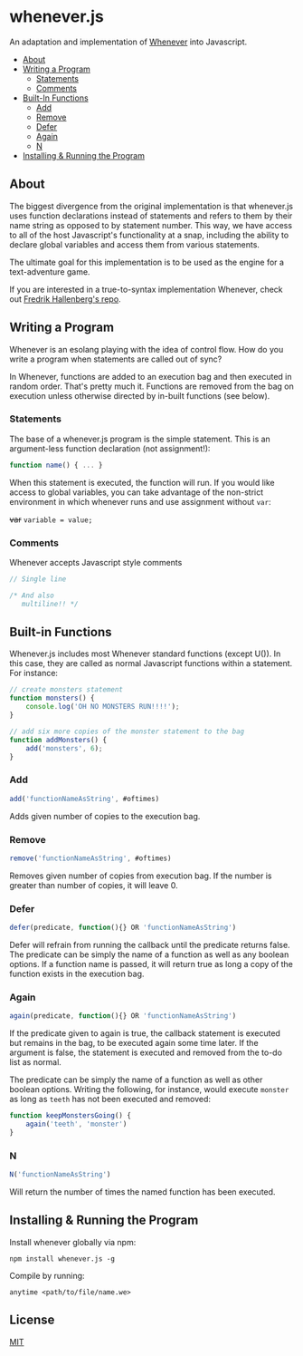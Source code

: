 # whenever.js

An adaptation and implementation of [Whenever](http://www.dangermouse.net/esoteric/whenever.html) into Javascript. 

* [About](#about)  
* [Writing a Program ](#writing-a-program)  
  - [Statements](#statements)  
  - [Comments](#comments)  
* [Built-In Functions](#built-in-functions)  
  - [Add](#add)  
  - [Remove](#remove)  
  - [Defer](#defer)  
  - [Again](#again)  
  - [N](#N)  
* [Installing & Running the Program](#installing--running-the-program)

## About

The biggest divergence from the original implementation is that whenever.js uses function declarations instead of statements and refers to them by their name string as opposed to by statement number. This way, we have access to all of the host Javascript's functionality at a snap, including the ability to declare global variables and access them from various statements.

The ultimate goal for this implementation is to be used as the engine for a text-adventure game.

If you are interested in a true-to-syntax implementation Whenever, check out [Fredrik Hallenberg's repo](https://github.com/megahallon/whenever).

## Writing a Program

Whenever is an esolang playing with the idea of control flow. How do you write a program when statements are called out of sync?

In Whenever, functions are added to an execution bag and then executed in random order. That's pretty much it. Functions are removed from the bag on execution unless otherwise directed by in-built functions (see below).

### Statements
The base of a whenever.js program is the simple statement. This is an argument-less function declaration (not assignment!):

```js
function name() { ... }
```

When this statement is executed, the function will run. If you would like access to global variables, you can take advantage of the non-strict environment in which whenever runs and use assignment without `var`:


~~var~~ `variable = value;`

### Comments

Whenever accepts Javascript style comments

```js
// Single line

/* And also
   multiline!! */
```

## Built-in Functions

Whenever.js includes most Whenever standard functions (except U()). In this case, they are called as normal Javascript functions within a statement. For instance:

```js
// create monsters statement
function monsters() {
	console.log('OH NO MONSTERS RUN!!!!');
}

// add six more copies of the monster statement to the bag
function addMonsters() {
	add('monsters', 6);
}
```

### Add
```js
add('functionNameAsString', #oftimes)
```

Adds given number of copies to the execution bag.

### Remove
```js
remove('functionNameAsString', #oftimes)
```

Removes given number of copies from execution bag. If the number is greater than number of copies, it will leave 0.

### Defer
```js
defer(predicate, function(){} OR 'functionNameAsString')
```

Defer will refrain from running the callback until the predicate returns false. The predicate can be simply the name of a function as well as any boolean options. If a function name is passed, it will return true as long a copy of the function exists in the execution bag.

### Again
```js
again(predicate, function(){} OR 'functionNameAsString')
```

If the predicate given to again is true, the callback statement is executed but remains in the bag, to be executed again some time later. If the argument is false, the statement is executed and removed from the to-do list as normal.

The predicate can be simply the name of a function as well as other boolean options. Writing the following, for instance, would execute `monster` as long as `teeth` has not been executed and removed:

```js
function keepMonstersGoing() {
	again('teeth', 'monster')
}
```


### N
```js
N('functionNameAsString')
```

Will return the number of times the named function has been executed.

## Installing & Running the Program

Install whenever globally via npm:

```
npm install whenever.js -g
```

Compile by running:
```
anytime <path/to/file/name.we>
```

## License
[MIT](LICENSE.md)